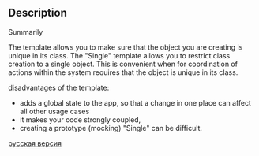 ## Description

Summarily

The template allows you to make sure that the object you are creating is unique in its class.
The "Single" template allows you to restrict class creation to a single object. This is convenient when for
coordination of actions within the system requires that the object is unique in its class.

disadvantages of the template:
- adds a global state to the app, so that a change in one place can affect all other usage cases
- it makes your code strongly coupled,
- creating a prototype (mocking) "Single" can be difficult.


[русская версия](README-rus.md)
